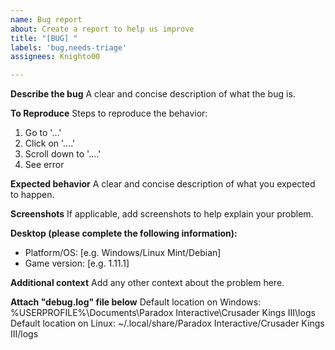 ```yaml
---
name: Bug report
about: Create a report to help us improve
title: "[BUG] "
labels: 'bug,needs-triage'
assignees: Knighto00

---
```


**Describe the bug**
A clear and concise description of what the bug is.

**To Reproduce**
Steps to reproduce the behavior:
1. Go to '...'
2. Click on '....'
3. Scroll down to '....'
4. See error

**Expected behavior**
A clear and concise description of what you expected to happen.

**Screenshots**
If applicable, add screenshots to help explain your problem.

**Desktop (please complete the following information):**
 - Platform/OS: [e.g. Windows/Linux Mint/Debian]
 - Game version: [e.g. 1.11.1]

**Additional context**
Add any other context about the problem here.

**Attach "debug.log" file below**
Default location on Windows: %USERPROFILE%\Documents\Paradox Interactive\Crusader Kings III\logs
Default location on Linux: ~/.local/share/Paradox Interactive/Crusader Kings III/logs
